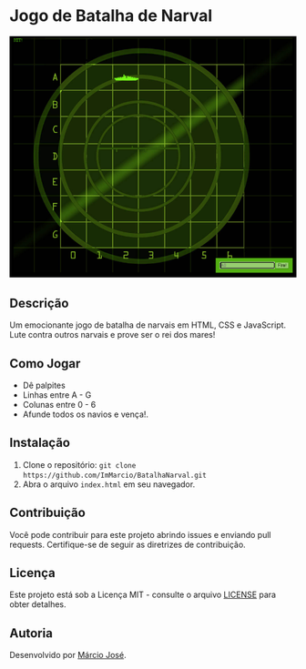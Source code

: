 # Jogo de Batalha de Narval

![Captura de Tela do Jogo](jogo.png)

## Descrição

Um emocionante jogo de batalha de narvais em HTML, CSS e JavaScript. Lute contra outros narvais e prove ser o rei dos mares!

## Como Jogar

- Dê palpites 
- Linhas entre A - G
- Colunas entre 0 - 6
- Afunde todos os navios e vença!.

## Instalação

1. Clone o repositório: `git clone https://github.com/ImMarcio/BatalhaNarval.git` 
2. Abra o arquivo `index.html` em seu navegador.

## Contribuição

Você pode contribuir para este projeto abrindo issues e enviando pull requests. Certifique-se de seguir as diretrizes de contribuição.

## Licença

Este projeto está sob a Licença MIT - consulte o arquivo [LICENSE](Apache) para obter detalhes.

## Autoria

Desenvolvido por [Márcio José](https://github.com/ImMarcio).

